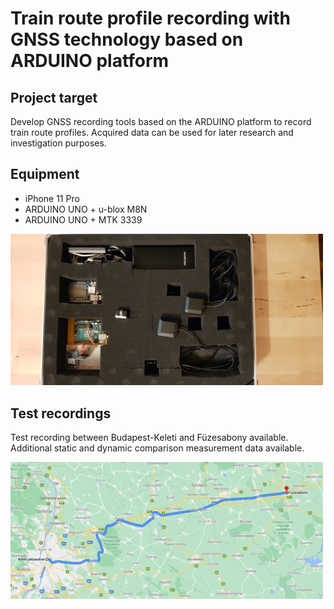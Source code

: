 # Train route profile recording with GNSS technology based on ARDUINO platform

## Project target

Develop GNSS recording tools based on the ARDUINO platform to record train route profiles. Acquired data can be used for later research and investigation purposes.

## Equipment

- iPhone 11 Pro
- ARDUINO UNO + u-blox M8N
- ARDUINO UNO + MTK 3339

<img src="Article/Pictures/20211116_181430.jpg" width="500">

## Test recordings

Test recording between Budapest-Keleti and Füzesabony available.
Additional static and dynamic comparison measurement data available.

<img src="Article/Pictures/line_no80.png" width="500">

